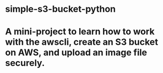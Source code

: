 # simple-s3-bucket-python
# A mini-project to learn how to work with the awscli, create an S3 bucket on AWS, and upload an image file securely.


